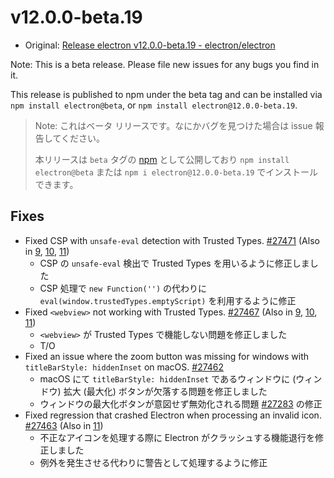 # v12.0.0-beta.19

- Original: [Release electron v12.0.0-beta.19 - electron/electron](https://github.com/electron/electron/releases/tag/v12.0.0-beta.19)

Note: This is a beta release. Please file new issues for any bugs you find in it.

This release is published to npm under the beta tag and can be installed via `npm install electron@beta`, or `npm install electron@12.0.0-beta.19`.

> Note: これはベータ リリースです。なにかバグを見つけた場合は issue 報告してください。
>
> 本リリースは `beta` タグの [npm](https://www.npmjs.com/package/electron) として公開しており `npm install electron@beta` または `npm i electron@12.0.0-beta.19` でインストールできます。

## Fixes

- Fixed CSP with `unsafe-eval` detection with Trusted Types. [#27471](https://github.com/electron/electron/pull/27471) (Also in [9](https://github.com/electron/electron/pull/27472), [10](https://github.com/electron/electron/pull/27468), [11](https://github.com/electron/electron/pull/27469))
  - CSP の `unsafe-eval` 検出で Trusted Types を用いるように修正しました
  - CSP 処理で `new Function('')` の代わりに `eval(window.trustedTypes.emptyScript)` を利用するように修正
- Fixed `<webview>` not working with Trusted Types. [#27467](https://github.com/electron/electron/pull/27467) (Also in [9](https://github.com/electron/electron/pull/27466), [10](https://github.com/electron/electron/pull/27465), [11](https://github.com/electron/electron/pull/27464))
  - `<webview>` が Trusted Types で機能しない問題を修正しました
  - T/O
- Fixed an issue where the zoom button was missing for windows with `titleBarStyle: hiddenInset` on macOS. [#27462](https://github.com/electron/electron/pull/27462)
  - macOS にて `titleBarStyle: hiddenInset` であるウィンドウに (ウィンドウ) 拡大 (最大化) ボタンが欠落する問題を修正しました
  - ウィンドウの最大化ボタンが意図せず無効化される問題 [#27283](https://github.com/electron/electron/issues/27283) の修正
- Fixed regression that crashed Electron when processing an invalid icon. [#27463](https://github.com/electron/electron/pull/27463) (Also in [11](https://github.com/electron/electron/pull/27478))
  - 不正なアイコンを処理する際に Electron がクラッシュする機能退行を修正しました
  - 例外を発生させる代わりに警告として処理するように修正
